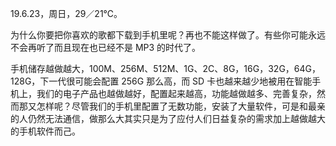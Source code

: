 <link href="../../css/style.css" rel="stylesheet" type="text/css" />

<span class="fzzy">19.6.23，周日，29／21℃。

<div class="p">

为什么你要把你喜欢的歌都下载到手机里呢？再也不能这样做了。有些你可能永远不会再听了而且现在也已经不是 MP3 的时代了。

手机储存越做越大，100M、256M、512M、1G、2C、8G，16G，32G，64G，128G，下一代很可能会配置 256G 那么高，而 SD 卡也越来越少地被用在智能手机上，我们的电子产品也越做越好，配置起来越高，功能越做越多、完善复杂，然而那又怎样呢？尽管我们的手机里配置了无数功能，安装了大量软件，可是和最亲的人仍然无法通信，做那么大其实只是为了应付人们日益复杂的需求加上越做越大的手机软件而己。

